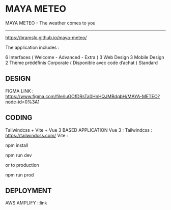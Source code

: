 # MAYA METEO
MAYA METEO - The weather comes to you 
______________

https://bramslo.github.io/maya-meteo/

The application includes :

6  Interfaces ( Welcome - Advanced - Extra )
    3 Web Design
    3 Mobile Design 
2 Thème prédéfinis
    Corporate ( Disponible avec code d’achat )
    Standard

## DESIGN

FIGMA LINK : 
https://www.figma.com/file/luGOfDRsTa0HnHQJMBdqbH/MAYA-METEO?node-id=0%3A1

## CODING

Tailwindcss + Vite + Vue 3 BASED APPLICATION
Vue 3 : 
Tailwindcss : https://tailwindcss.com/
Vite : 

npm install

npm run dev 

or to production

npm run prod


## DEPLOYMENT

AWS AMPLIFY 
::link
